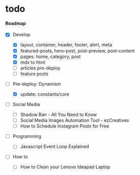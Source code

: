 # todo

#### Roadmap

- [x] Develop

  - [x] layout, container, header, footer, alert, meta
  - [x] featured-posts, hero-post, post-preview, post-content
  - [x] pages: home, category, post
  - [x] mdx to html
  - [ ] articles pre-deploy
  - [ ] feature posts

- [ ] Pre-deploy: Dynamism

  - [x] update: constants/core

- [ ] Social Media
  - [ ] Shadow Ban - All You Need to Know
  - [ ] Social Media Images Automation Tool - ezCreatives
  - [ ] How to Schedule Instagram Posts for Free
- [ ] Programming
  - [ ] Javascript Event Loop Explained
- [ ] How to
  - [ ] How to Clean your Lenovo Ideapad Laptop
